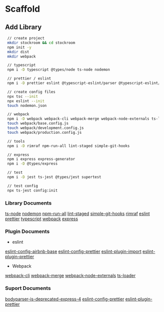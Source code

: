 # Scaffold

## Add Library

```bash
 // create project
 mkdir stockroom && cd stockroom
 npm init -y
 mkdir dist
 mkdir webpack

 // typescript
 npm i -D typescript @types/node ts-node nodemon

 // prettier / eslint
 npm i -D prettier eslint @typescript-eslint/parser @typescript-eslint/eslint-plugin eslint-config-airbnb-base eslint-plugin-import eslint-config-prettier eslint-plugin-prettier

 // create config files
 npx tsc --init
 npx eslint --init
 touch nodemon.json

 // webpack
 npm i -D webpack webpack-cli webpack-merge webpack-node-externals ts-loader
 touch webpack/base.config.js
 touch webpack/development.config.js
 touch webpack/production.config.js

 // tools
 npm i -D rimraf npm-run-all lint-staged simple-git-hooks

 // express
 npm i express express-generator
 npm i -D @types/express

 // test
 npm i -D jest ts-jest @types/jest supertest

 // test config
 npx ts-jest config:init

```

### Library Documents

[ts-node](https://typestrong.org/ts-node/)
[nodemon](https://nodemon.io/)
[npm-run-all](https://github.com/mysticatea/npm-run-all#readme)
[lint-staged](https://github.com/okonet/lint-staged#readme)
[simple-git-hooks](https://github.com/toplenboren/simple-git-hooks#readme)
[rimraf](https://github.com/isaacs/rimraf#readme)
[eslint](https://eslint.org/)
[prettier](https://prettier.io/)
[typescript](https://www.typescriptlang.org/)
[webpack](https://webpack.js.org/)
[express](https://expressjs.com/)

### Plugin Documents

- eslint

[eslint-config-airbnb-base](https://github.com/airbnb/javascript#readme)
[eslint-config-prettier](https://github.com/prettier/eslint-config-prettier#readme)
[eslint-plugin-import](https://github.com/import-js/eslint-plugin-import#readme)
[eslint-plugin-prettier](https://github.com/prettier/eslint-plugin-prettier#readme)

- Webpack

[webpack-cli](https://github.com/webpack/webpack-cli#readme)
[webpack-merge](https://github.com/survivejs/webpack-merge#readme)
[webpack-node-externals](https://github.com/liady/webpack-node-externals#readme)
[ts-loader](https://github.com/TypeStrong/ts-loader#readme)

### Suport Documents

[bodyparser-is-deprecated-express-4](https://stackoverflow.com/questions/24330014/bodyparser-is-deprecated-express-4)
[eslint-config-prettier](https://github.com/prettier/eslint-config-prettier/blob/main/CHANGELOG.md#version-800-2021-02-21)
[eslint-plugin-prettier](https://github.com/prettier/eslint-plugin-prettier#readme)

